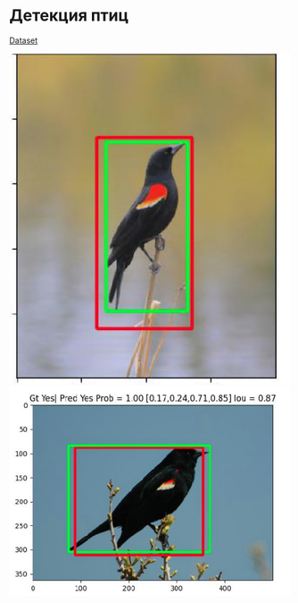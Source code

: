 # Детекция птиц

[Dataset](https://github.com/ckczzj/Image-Object-Localization/tree/master/src/data)



![result 1](https://github.com/Chularev/cv_projects/blob/main/birds_detection/result/1.jpg)
![result 2](https://github.com/Chularev/cv_projects/blob//main/birds_detection/result/2.jpg)
